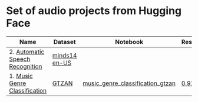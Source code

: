 # Set of audio projects from Hugging Face

| Name | Dataset | Notebook | Result | Metric |
| --- | --- | --- | --- | --- |
| 2. [Automatic Speech Recognition](https://huggingface.co/learn/audio-course/chapter5/hands_on) | [minds14 en-US](https://huggingface.co/datasets/PolyAI/minds14) |  |  | WER |
| 1. [Music Genre Classification](https://huggingface.co/learn/audio-course/chapter4/hands_on) |[GTZAN](https://huggingface.co/datasets/marsyas/gtzan) | [music_genre_classification_gtzan](/music_genre_classifier_gtzan.ipynb) | [0.91](https://huggingface.co/jaymanvirk/ast-finetuned-audioset-10-10-0.4593-finetuned-gtzan) | Accuracy |

